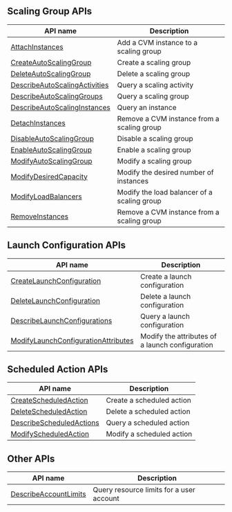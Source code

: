 ## Scaling Group APIs

| API name | Description |
|---------|---------|
| [AttachInstances](/document/api/377/20441) | Add a CVM instance to a scaling group |
| [CreateAutoScalingGroup](/document/api/377/20440) | Create a scaling group |
| [DeleteAutoScalingGroup](/document/api/377/20439) | Delete a scaling group |
| [DescribeAutoScalingActivities](/document/api/377/31735) | Query a scaling activity |
| [DescribeAutoScalingGroups](/document/api/377/20438) | Query a scaling group |
| [DescribeAutoScalingInstances](/document/api/377/20437) | Query an instance |
| [DetachInstances](/document/api/377/20436) | Remove a CVM instance from a scaling group |
| [DisableAutoScalingGroup](/document/api/377/20435) | Disable a scaling group |
| [EnableAutoScalingGroup](/document/api/377/20434) | Enable a scaling group |
| [ModifyAutoScalingGroup](/document/api/377/20433) | Modify a scaling group |
| [ModifyDesiredCapacity](/document/api/377/20432) | Modify the desired number of instances |
| [ModifyLoadBalancers](/document/api/377/32868) | Modify the load balancer of a scaling group |
| [RemoveInstances](/document/api/377/20431) | Remove a CVM instance from a scaling group |

## Launch Configuration APIs

| API name | Description |
|---------|---------|
| [CreateLaunchConfiguration](/document/api/377/20447) | Create a launch configuration |
| [DeleteLaunchConfiguration](/document/api/377/20446) | Delete a launch configuration |
| [DescribeLaunchConfigurations](/document/api/377/20445) | Query a launch configuration |
| [ModifyLaunchConfigurationAttributes](/document/api/377/31298) | Modify the attributes of a launch configuration |

## Scheduled Action APIs

| API name | Description |
|---------|---------|
| [CreateScheduledAction](/document/api/377/20452) | Create a scheduled action |
| [DeleteScheduledAction](/document/api/377/20451) | Delete a scheduled action |
| [DescribeScheduledActions](/document/api/377/20450) | Query a scheduled action |
| [ModifyScheduledAction](/document/api/377/20449) | Modify a scheduled action |

## Other APIs

| API name | Description |
|---------|---------|
| [DescribeAccountLimits](/document/api/377/20443) | Query resource limits for a user account |
